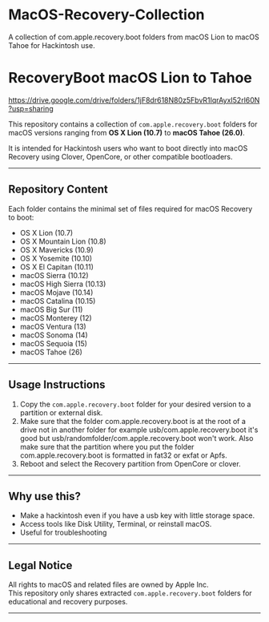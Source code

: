 # MacOS-Recovery-Collection
A collection of com.apple.recovery.boot folders from macOS Lion to macOS Tahoe for Hackintosh use.
# RecoveryBoot macOS Lion to Tahoe

https://drive.google.com/drive/folders/1jF8dr618N80z5FbvR1IqrAyxI52rl60N?usp=sharing

This repository contains a collection of `com.apple.recovery.boot` folders for macOS versions ranging from **OS X Lion (10.7)** to **macOS Tahoe (26.0)**.

It is intended for Hackintosh users who want to boot directly into macOS Recovery using Clover, OpenCore, or other compatible bootloaders.

---

## Repository Content

Each folder contains the minimal set of files required for macOS Recovery to boot:

- OS X Lion (10.7)
- OS X Mountain Lion (10.8)
- OS X Mavericks (10.9)
- OS X Yosemite (10.10)
- OS X El Capitan (10.11)
- macOS Sierra (10.12)
- macOS High Sierra (10.13)
- macOS Mojave (10.14)
- macOS Catalina (10.15)
- macOS Big Sur (11)
- macOS Monterey (12)
- macOS Ventura (13)
- macOS Sonoma (14)
- macOS Sequoia (15)
- macOS Tahoe (26)

---

## Usage Instructions

1. Copy the `com.apple.recovery.boot` folder for your desired version to a partition or external disk.
2. Make sure that the folder com.apple.recovery.boot is at the root of a drive not in another folder for example usb/com.apple.recovery.boot it's good but usb/randomfolder/com.apple.recovery.boot won't work. Also make sure that the partition where you put the folder com.apple.recovery.boot is formatted in fat32 or exfat or Apfs. 
3. Reboot and select the Recovery partition from OpenCore or clover.

---

## Why use this?

- Make a hackintosh even if you have a usb key with little storage space.
- Access tools like Disk Utility, Terminal, or reinstall macOS.
- Useful for troubleshooting 

---

## Legal Notice

All rights to macOS and related files are owned by Apple Inc.  
This repository only shares extracted `com.apple.recovery.boot` folders for educational and recovery purposes.  

---
